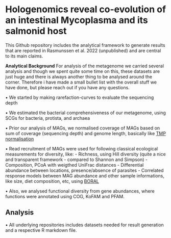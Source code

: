 # Hologenomics reveal co-evolution of an intestinal Mycoplasma and its salmonid host
This Github repository includes the analytical framework to generate results that are reported in Rasmunssen et al. 2022 (unpublished) and are central to its main claims.

**Analytical Background**
For analysis of the metagenome we carried several analysis and though we spent quite some time on this,
these datasets are just huge and there is always another thing to be analysed around the corner.
Therefore i have made a small bullet list with the overall stuff we have done, but please reach out if you have any questions.

• We started by making rarefaction-curves to evaluate the sequencing depth

• We estimated the bacterial comprehensiveness of our metagenome, using SCGs for bacteria, protista, and archaea

• Prior our analysis of MAGs, we normalised coverage of MAGs based on sum of coverage (sequencing depth) and genome length, basically like [TMP normalisation](https://www.rna-seqblog.com/rpkm-fpkm-and-tpm-clearly-explained/)

• Read recruitment of MAGs were used for following classical ecological measurements for diversity, like:
    - Richness, using Hill diversity (quite a nice and transparent framework - compared to Shannon and Simpson)
    - Composition, PCoA with weigthed UniFrac distances
    - Differential abundance between locations, presence/absence of parasites
    - Correlated response models between MAG abundance and other sample informations, like size, diet composition, etc, using [BORAL](https://besjournals.onlinelibrary.wiley.com/doi/10.1111/2041-210X.12514)

• Also, we analysed functional diversity from gene abundances, where functions were annotated using COG, KoFAM and PFAM.    

## Analysis
• All underlying repositories includes datasets needed for result generation and a respective R markdown file.
